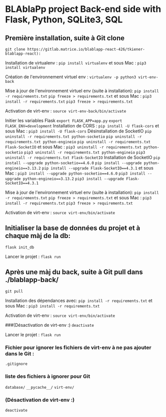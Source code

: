 # BLAblaPp project Back-end side with Flask, Python, SQLite3, SQL

## Première installation, suite à Git clone
```git clone https://gitlab.matrice.io/blablapp-react-426/tkiener-blablapp-react):```

Installation de virtualenv :
```pip install virtualenv```
 et sous Mac :
```pip3 install virtualenv```

Création de l'environnement virtuel env :
```virtualenv -p python3 virt-env-back```

Mise à jour de l'environnement virtuel env (suite à installation):
```pip install -r requirements.txt```
```pip freeze > requirements.txt```
 et sous Mac :
```pip3 install -r requirements.txt```
```pip3 freeze > requirements.txt```

Activation de virt-env :
```source virt-env-back/bin/activate```

 Initier les variables Flask
```export FLASK_APP=app.py```
```export FLASK_ENV=development```
Installation de CORS :
```pip install -U flask-cors```
 et sous Mac :
```pip3 install -U flask-cors```
Désinstallation de SocketIO
```pip uninstall -r requirements.txt python-socketio```
```pip uninstall -r requirements.txt python-engineio```
```pip uninstall -r requirements.txt Flask-SocketIO```
 et sous Mac :
```pip3 uninstall -r requirements.txt python-socketio```
```pip3 uninstall -r requirements.txt python-engineio```
```pip3 uninstall -r requirements.txt Flask-SocketIO```
Installation de SocketIO
```pip install --upgrade python-socketio==4.6.0```
```pip install --upgrade python-engineio==3.13.2```
```pip install --upgrade Flask-SocketIO==4.3.1```
 et sous Mac :
```pip3 install --upgrade python-socketio==4.6.0```
```pip3 install --upgrade python-engineio==3.13.2```
```pip3 install --upgrade Flask-SocketIO==4.3.1```

Mise à jour de l'environnement virtuel env (suite à installation):
```pip install -r requirements.txt```
```pip freeze > requirements.txt```
 et sous Mac :
```pip3 install -r requirements.txt```
```pip3 freeze > requirements.txt```

Activation de virt-env :
```source virt-env/bin/activate```




## Initialiser la base de données du projet et à chaque màj de la db:
```flask init_db```

Lancer le projet :
```flask run```


## Après une màj du back, suite à Git pull dans ./blablapp-back/
```git pull```

Installation des dépendances avec:
```pip install -r requirements.txt```
 et sous Mac :
```pip3 install -r requirements.txt```

Activation de virt-env :
```source virt-env/bin/activate```

###(Désactivation de virt-env :)
```deactivate```

Lancer le projet :
```flask run```


### Fichier pour ignorer les fichiers de virt-env à ne pas ajouter dans le Git :
```.gitignore```
### liste des fichiers à ignorer pour Git
```database/```
```__pycache__/```
```virt-env/```

### (Désactivation de virt-env :)
```deactivate```